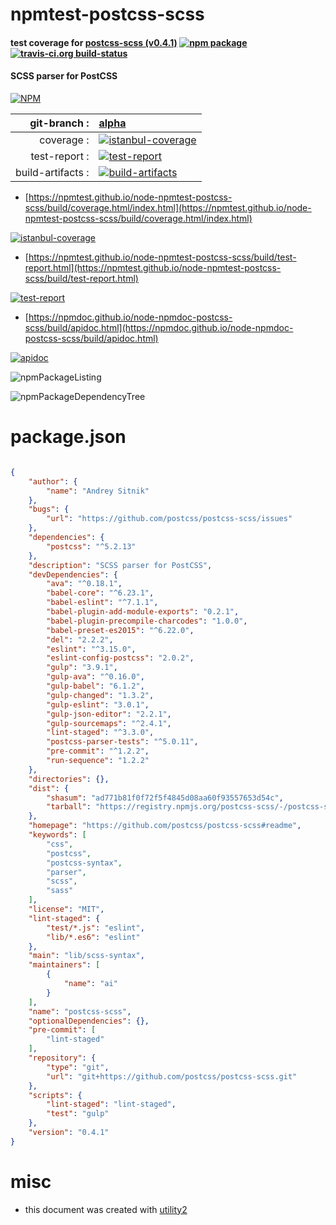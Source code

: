 # npmtest-postcss-scss

#### test coverage for  [postcss-scss (v0.4.1)](https://github.com/postcss/postcss-scss#readme)  [![npm package](https://img.shields.io/npm/v/npmtest-postcss-scss.svg?style=flat-square)](https://www.npmjs.org/package/npmtest-postcss-scss) [![travis-ci.org build-status](https://api.travis-ci.org/npmtest/node-npmtest-postcss-scss.svg)](https://travis-ci.org/npmtest/node-npmtest-postcss-scss)

#### SCSS parser for PostCSS

[![NPM](https://nodei.co/npm/postcss-scss.png?downloads=true&downloadRank=true&stars=true)](https://www.npmjs.com/package/postcss-scss)

| git-branch : | [alpha](https://github.com/npmtest/node-npmtest-postcss-scss/tree/alpha)|
|--:|:--|
| coverage : | [![istanbul-coverage](https://npmtest.github.io/node-npmtest-postcss-scss/build/coverage.badge.svg)](https://npmtest.github.io/node-npmtest-postcss-scss/build/coverage.html/index.html)|
| test-report : | [![test-report](https://npmtest.github.io/node-npmtest-postcss-scss/build/test-report.badge.svg)](https://npmtest.github.io/node-npmtest-postcss-scss/build/test-report.html)|
| build-artifacts : | [![build-artifacts](https://npmtest.github.io/node-npmtest-postcss-scss/glyphicons_144_folder_open.png)](https://github.com/npmtest/node-npmtest-postcss-scss/tree/gh-pages/build)|

- [https://npmtest.github.io/node-npmtest-postcss-scss/build/coverage.html/index.html](https://npmtest.github.io/node-npmtest-postcss-scss/build/coverage.html/index.html)

[![istanbul-coverage](https://npmtest.github.io/node-npmtest-postcss-scss/build/screenCapture.buildCi.browser.%252Ftmp%252Fbuild%252Fcoverage.lib.html.png)](https://npmtest.github.io/node-npmtest-postcss-scss/build/coverage.html/index.html)

- [https://npmtest.github.io/node-npmtest-postcss-scss/build/test-report.html](https://npmtest.github.io/node-npmtest-postcss-scss/build/test-report.html)

[![test-report](https://npmtest.github.io/node-npmtest-postcss-scss/build/screenCapture.buildCi.browser.%252Ftmp%252Fbuild%252Ftest-report.html.png)](https://npmtest.github.io/node-npmtest-postcss-scss/build/test-report.html)

- [https://npmdoc.github.io/node-npmdoc-postcss-scss/build/apidoc.html](https://npmdoc.github.io/node-npmdoc-postcss-scss/build/apidoc.html)

[![apidoc](https://npmdoc.github.io/node-npmdoc-postcss-scss/build/screenCapture.buildCi.browser.%252Ftmp%252Fbuild%252Fapidoc.html.png)](https://npmdoc.github.io/node-npmdoc-postcss-scss/build/apidoc.html)

![npmPackageListing](https://npmtest.github.io/node-npmtest-postcss-scss/build/screenCapture.npmPackageListing.svg)

![npmPackageDependencyTree](https://npmtest.github.io/node-npmtest-postcss-scss/build/screenCapture.npmPackageDependencyTree.svg)



# package.json

```json

{
    "author": {
        "name": "Andrey Sitnik"
    },
    "bugs": {
        "url": "https://github.com/postcss/postcss-scss/issues"
    },
    "dependencies": {
        "postcss": "^5.2.13"
    },
    "description": "SCSS parser for PostCSS",
    "devDependencies": {
        "ava": "^0.18.1",
        "babel-core": "^6.23.1",
        "babel-eslint": "^7.1.1",
        "babel-plugin-add-module-exports": "0.2.1",
        "babel-plugin-precompile-charcodes": "1.0.0",
        "babel-preset-es2015": "^6.22.0",
        "del": "2.2.2",
        "eslint": "^3.15.0",
        "eslint-config-postcss": "2.0.2",
        "gulp": "3.9.1",
        "gulp-ava": "^0.16.0",
        "gulp-babel": "6.1.2",
        "gulp-changed": "1.3.2",
        "gulp-eslint": "3.0.1",
        "gulp-json-editor": "2.2.1",
        "gulp-sourcemaps": "^2.4.1",
        "lint-staged": "^3.3.0",
        "postcss-parser-tests": "^5.0.11",
        "pre-commit": "^1.2.2",
        "run-sequence": "1.2.2"
    },
    "directories": {},
    "dist": {
        "shasum": "ad771b81f0f72f5f4845d08aa60f93557653d54c",
        "tarball": "https://registry.npmjs.org/postcss-scss/-/postcss-scss-0.4.1.tgz"
    },
    "homepage": "https://github.com/postcss/postcss-scss#readme",
    "keywords": [
        "css",
        "postcss",
        "postcss-syntax",
        "parser",
        "scss",
        "sass"
    ],
    "license": "MIT",
    "lint-staged": {
        "test/*.js": "eslint",
        "lib/*.es6": "eslint"
    },
    "main": "lib/scss-syntax",
    "maintainers": [
        {
            "name": "ai"
        }
    ],
    "name": "postcss-scss",
    "optionalDependencies": {},
    "pre-commit": [
        "lint-staged"
    ],
    "repository": {
        "type": "git",
        "url": "git+https://github.com/postcss/postcss-scss.git"
    },
    "scripts": {
        "lint-staged": "lint-staged",
        "test": "gulp"
    },
    "version": "0.4.1"
}
```



# misc
- this document was created with [utility2](https://github.com/kaizhu256/node-utility2)
